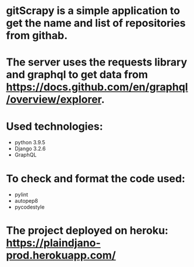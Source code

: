 # gitScrapy is a simple application to get the name and list of repositories from githab.

# The server uses the requests library and graphql to get data from https://docs.github.com/en/graphql/overview/explorer.

# Used technologies:
 - python 3.9.5
 - Django 3.2.6
 - GraphQL
 
# To check and format the code used:
 - pylint
 - autopep8
 - pycodestyle
  
# The project deployed on heroku: https://plaindjano-prod.herokuapp.com/
